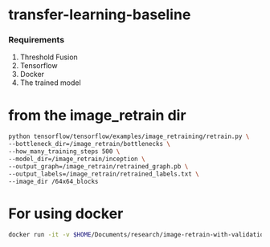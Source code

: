 # transfer-learning-baseline

### Requirements
1. Threshold Fusion
2. Tensorflow
3. Docker
4. The trained model 

# from the image_retrain dir
```bash
python tensorflow/tensorflow/examples/image_retraining/retrain.py \
--bottleneck_dir=/image_retrain/bottlenecks \
--how_many_training_steps 500 \
--model_dir=/image_retrain/inception \
--output_graph=/image_retrain/retrained_graph.pb \
--output_labels=/image_retrain/retrained_labels.txt \
--image_dir /64x64_blocks
```


# For using docker
```bash
docker run -it -v $HOME/Documents/research/image-retrain-with-validation/64x64_blocks:/64x64_blocks gcr.io/tensorflow/tensorflow:latest-devel
```


